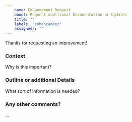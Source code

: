 ```yaml
---
    name: Enhancement Request
    about: Request additional Documentation or Updates
    title: ""
    labels: "enhancement"
    assignees: ""
---
```

Thanks for requesting an improvement!

### Context
Why is this important?

### Outline or additional Details
What sort of information is needed?

### Any other comments?
...

